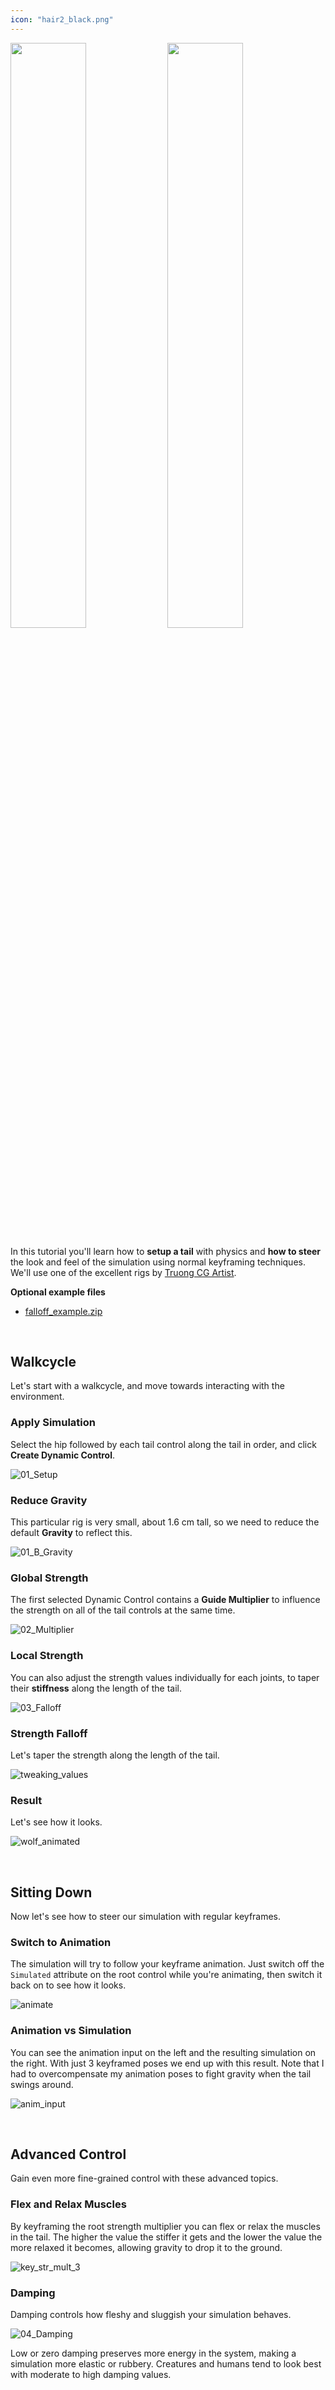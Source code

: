 ```yaml
---
icon: "hair2_black.png"
---
```


<img width=49% src=https://user-images.githubusercontent.com/8775944/104851801-0c328e80-58ef-11eb-862f-8c57b9e409ed.gif> <img width=49% src=https://user-images.githubusercontent.com/8775944/105234661-7f443b00-5b63-11eb-93cf-692ccfb902aa.gif>

In this tutorial you'll learn how to **setup a tail** with physics and **how to steer** the look and feel of the simulation using normal keyframing techniques. We'll use one of the excellent rigs by [Truong CG Artist](https://gumroad.com/truongcgartist?sort=page_layout#krsIT).

**Optional example files**

- [falloff_example.zip](https://github.com/mottosso/upload/files/5848441/falloff_example.zip)

<br>

## Walkcycle

Let's start with a walkcycle, and move towards interacting with the environment.

### Apply Simulation

Select the hip followed by each tail control along the tail in order, and click **Create Dynamic Control**.

![01_Setup](https://user-images.githubusercontent.com/8775944/104849638-c4a60580-58e2-11eb-926a-36fa00099dff.gif)

### Reduce Gravity

This particular rig is very small, about 1.6 cm tall, so we need to reduce the default **Gravity** to reflect this.

![01_B_Gravity](https://user-images.githubusercontent.com/8775944/104851250-dcce5280-58eb-11eb-9fc8-a782e7d9cd91.gif)

### Global Strength

The first selected Dynamic Control contains a **Guide Multiplier** to influence the strength on all of the tail controls at the same time.

![02_Multiplier](https://user-images.githubusercontent.com/8775944/104851332-4c444200-58ec-11eb-9631-2c844eb75647.gif)

### Local Strength

You can also adjust the strength values individually for each joints, to taper their **stiffness** along the length of the tail.

![03_Falloff](https://user-images.githubusercontent.com/8775944/104849556-3467c080-58e2-11eb-899e-e640a8e3b284.gif)

### Strength Falloff

Let's taper the strength along the length of the tail.

![tweaking_values](https://user-images.githubusercontent.com/8775944/104852123-c8d91f80-58f0-11eb-97e8-afc2fa83ca1f.gif)

### Result

Let's see how it looks.

![wolf_animated](https://user-images.githubusercontent.com/8775944/104851801-0c328e80-58ef-11eb-862f-8c57b9e409ed.gif)

<br>

## Sitting Down

Now let's see how to steer our simulation with regular keyframes.

### Switch to Animation

The simulation will try to follow your keyframe animation. Just switch off the `Simulated` attribute on the root control while you're animating, then switch it back on to see how it looks.

![animate](https://user-images.githubusercontent.com/8775944/104857605-9986da80-5911-11eb-9f2b-26a559f7e777.gif)

### Animation vs Simulation

You can see the animation input on the left and the resulting simulation on the right. With just 3 keyframed poses we end up with this result. Note that I had to overcompensate my animation poses to fight gravity when the tail swings around.

![anim_input](https://user-images.githubusercontent.com/8775944/105234661-7f443b00-5b63-11eb-93cf-692ccfb902aa.gif)

<br>

## Advanced Control

Gain even more fine-grained control with these advanced topics.

### Flex and Relax Muscles

By keyframing the root strength multiplier you can flex or relax the muscles in the tail. The higher the value the stiffer it gets and the lower the value the more relaxed it becomes, allowing gravity to drop it to the ground.

![key_str_mult_3](https://user-images.githubusercontent.com/8775944/105247183-452b6700-5b6c-11eb-8a1e-9f19fce9eb6f.gif)

### Damping

Damping controls how fleshy and sluggish your simulation behaves.

![04_Damping](https://user-images.githubusercontent.com/8775944/104849540-20bc5a00-58e2-11eb-899e-3dfa148b9b60.gif)

Low or zero damping preserves more energy in the system, making a simulation more elastic or rubbery. Creatures and humans tend to look best with moderate to high damping values.

<!-- 
### World Space Forces

Using worldspace forces, you can apply an attraction force to the simulated tail forcing it to match your animated poses better in world space. With lower values you can just slightly guide the tail to achieve the pose you are looking for while with higher values you can completely overwrite the sim to follow your animation 100%.
 -->
